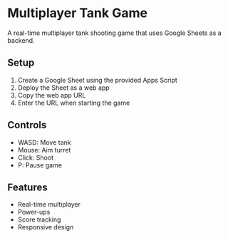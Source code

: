 # Multiplayer Tank Game

A real-time multiplayer tank shooting game that uses Google Sheets as a backend.

## Setup
1. Create a Google Sheet using the provided Apps Script
2. Deploy the Sheet as a web app
3. Copy the web app URL
4. Enter the URL when starting the game

## Controls
- WASD: Move tank
- Mouse: Aim turret
- Click: Shoot
- P: Pause game

## Features
- Real-time multiplayer
- Power-ups
- Score tracking
- Responsive design
